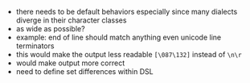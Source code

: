

- there needs to be default behaviors especially since many dialects diverge in their character classes
- as wide as possible? 
- example: end of line should match anything even unicode line terminators
- this would make the output less readable `[\087\132]` instead of `\n\r`
- would make output more correct
- need to define set differences within DSL

